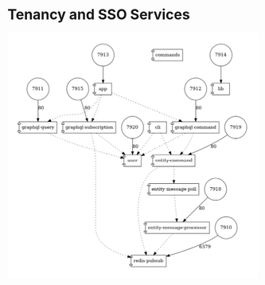 # Tenancy and SSO Services

<img src="./docker-compose.png" alt="docker compose service diagram" />
<!-- To rebuild diagram, execute `docker run --rm -it --name dcv -v $(pwd):/input pmsipilot/docker-compose-viz render -m image docker-compose.yml --force --no-volumes` -->
